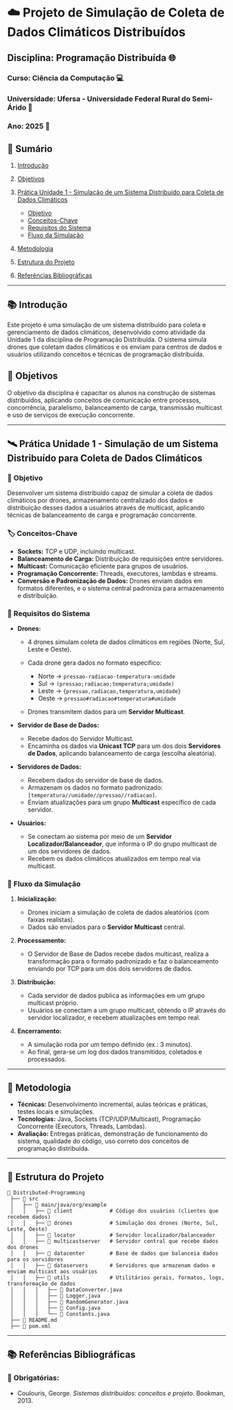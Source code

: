 # ☁️ Projeto de Simulação de Coleta de Dados Climáticos Distribuídos

## Disciplina: Programação Distribuída 🌐

### Curso: Ciência da Computação 💻

### Universidade: Ufersa - Universidade Federal Rural do Semi-Árido 🌱

### Ano: 2025 📅

## 📖 Sumário

1. [Introdução](#introducao)
2. [Objetivos](#objetivos)
3. [Prática Unidade 1 - Simulação de um Sistema Distribuído para Coleta de Dados Climáticos](#pratica-unidade-1)

   * [Objetivo](#objetivo)
   * [Conceitos-Chave](#conceitos-chave)
   * [Requisitos do Sistema](#requisitos-do-sistema)
   * [Fluxo da Simulação](#fluxo-da-simulacao)
4. [Metodologia](#metodologia)
5. [Estrutura do Projeto](#estrutura-do-projeto)
6. [Referências Bibliográficas](#referencias-bibliograficas)

---

## 📚 Introdução <a id="introducao"></a>

Este projeto é uma simulação de um sistema distribuído para coleta e gerenciamento de dados climáticos, desenvolvido como atividade da Unidade 1 da disciplina de Programação Distribuída. O sistema simula drones que coletam dados climáticos e os enviam para centros de dados e usuários utilizando conceitos e técnicas de programação distribuída.

## 🎯 Objetivos <a id="objetivos"></a>

O objetivo da disciplina é capacitar os alunos na construção de sistemas distribuídos, aplicando conceitos de comunicação entre processos, concorrência, paralelismo, balanceamento de carga, transmissão multicast e uso de serviços de execução concorrente.

---

## 🛰️ Prática Unidade 1 - Simulação de um Sistema Distribuído para Coleta de Dados Climáticos <a id="pratica-unidade-1"></a>

### 🎯 Objetivo <a id="objetivo"></a>

Desenvolver um sistema distribuído capaz de simular a coleta de dados climáticos por drones, armazenamento centralizado dos dados e distribuição desses dados a usuários através de multicast, aplicando técnicas de balanceamento de carga e programação concorrente.

### 🏷️ Conceitos-Chave <a id="conceitos-chave"></a>

* **Sockets:** TCP e UDP, incluindo multicast.
* **Balanceamento de Carga:** Distribuição de requisições entre servidores.
* **Multicast:** Comunicação eficiente para grupos de usuários.
* **Programação Concorrente:** Threads, executores, lambdas e streams.
* **Conversão e Padronização de Dados:** Drones enviam dados em formatos diferentes, e o sistema central padroniza para armazenamento e distribuição.

### 📜 Requisitos do Sistema <a id="requisitos-do-sistema"></a>

* **Drones:**

  * 4 drones simulam coleta de dados climáticos em regiões (Norte, Sul, Leste e Oeste).
  * Cada drone gera dados no formato específico:

    * Norte → `pressao-radiacao-temperatura-umidade`
    * Sul → `(pressao;radiacao;temperatura;umidade)`
    * Leste → `{pressao,radiacao,temperatura,umidade}`
    * Oeste → `pressao#radiacao#temperatura#umidade`
  * Drones transmitem dados para um **Servidor Multicast**.

* **Servidor de Base de Dados:**

  * Recebe dados do Servidor Multicast.
  * Encaminha os dados via **Unicast TCP** para um dos dois **Servidores de Dados**, aplicando balanceamento de carga (escolha aleatória).

* **Servidores de Dados:**

  * Recebem dados do servidor de base de dados.
  * Armazenam os dados no formato padronizado: `[temperatura//umidade//pressao//radiacao]`.
  * Enviam atualizações para um grupo **Multicast** específico de cada servidor.

* **Usuários:**

  * Se conectam ao sistema por meio de um **Servidor Localizador/Balanceador**, que informa o IP do grupo multicast de um dos servidores de dados.
  * Recebem os dados climáticos atualizados em tempo real via multicast.

### 🔄 Fluxo da Simulação <a id="fluxo-da-simulacao"></a>

1. **Inicialização:**

   * Drones iniciam a simulação de coleta de dados aleatórios (com faixas realistas).
   * Dados são enviados para o **Servidor Multicast** central.

2. **Processamento:**

   * O Servidor de Base de Dados recebe dados multicast, realiza a transformação para o formato padronizado e faz o balanceamento enviando por TCP para um dos dois servidores de dados.

3. **Distribuição:**

   * Cada servidor de dados publica as informações em um grupo multicast próprio.
   * Usuários se conectam a um grupo multicast, obtendo o IP através do servidor localizador, e recebem atualizações em tempo real.

4. **Encerramento:**

   * A simulação roda por um tempo definido (ex.: 3 minutos).
   * Ao final, gera-se um log dos dados transmitidos, coletados e processados.

---

## 🏫 Metodologia <a id="metodologia"></a>

* **Técnicas:** Desenvolvimento incremental, aulas teóricas e práticas, testes locais e simulações.
* **Tecnologias:** Java, Sockets (TCP/UDP/Multicast), Programação Concorrente (Executors, Threads, Lambdas).
* **Avaliação:** Entregas práticas, demonstração de funcionamento do sistema, qualidade do código, uso correto dos conceitos de programação distribuída.

---

## 📂 Estrutura do Projeto <a id="estrutura-do-projeto"></a>

```
📁 Distributed-Programming
 ├── 📁 src
 │   ├── 📁 main/java/org/example
 │   │   ├── 📁 client            # Código dos usuários (clientes que recebem dados)
 │   │   ├── 📁 drones            # Simulação dos drones (Norte, Sul, Leste, Oeste)
 │   │   ├── 📁 locator           # Servidor localizador/balanceador
 │   │   ├── 📁 multicastserver   # Servidor central que recebe dados dos drones
 │   │   ├── 📁 datacenter        # Base de dados que balanceia dados para os servidores
 │   │   ├── 📁 dataservers       # Servidores que armazenam dados e enviam multicast aos usuários
 │   │   ├── 📁 utils             # Utilitários gerais, formatos, logs, transformação de dados
 │   │   │   ├── 📄 DataConverter.java
 │   │   │   ├── 📄 Logger.java
 │   │   │   ├── 📄 RandomGenerator.java
 │   │   │   ├── 📄 Config.java
 │   │   │   └── 📄 Constants.java
 ├── 📄 README.md
 ├── 📄 pom.xml
```

---

## 📚 Referências Bibliográficas <a id="referencias-bibliograficas"></a>

### 📖 Obrigatórias:

* Coulouris, George. *Sistemas distribuídos: conceitos e projeto*. Bookman, 2013.
